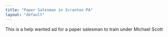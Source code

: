 ```yaml
---
title: "Paper Salesman in Scranton PA"
layout: "default"
---
```


This is a help wanted ad for a paper salesman to train under Michael Scott 
